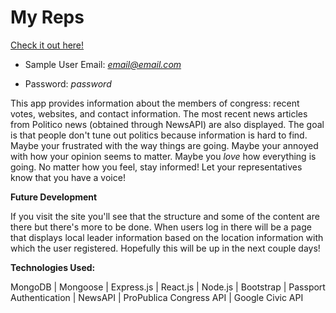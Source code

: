 # My Reps

[Check it out here!](https://cryptic-lowlands-94172.herokuapp.com)  

* Sample User Email: *email@email.com*

* Password: *password*

This app provides information about the members of congress: recent votes, websites, and contact information. The most recent news articles from Politico news (obtained through NewsAPI) are also displayed. The goal is that people don't tune out politics because information is hard to find. Maybe your frustrated with the way things are going. Maybe your annoyed with how your opinion seems to matter. Maybe you *love* how everything is going. No matter how you feel, stay informed! Let your representatives know that you have a voice!

**Future Development**

If you visit the site you'll see that the structure and some of the content are there but there's more to be done. When users log in there will be a page that displays local leader information based on the location information with which the user registered. Hopefully this will be up in the next couple days!



**Technologies Used:**

MongoDB | Mongoose | Express.js | React.js | Node.js | Bootstrap | Passport Authentication | NewsAPI | ProPublica Congress API | Google Civic API
